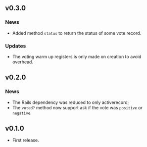 ## v0.3.0

### News

- Added method `status` to return the status of some vote record.

### Updates

- The voting warm up registers is only made on creation to avoid overhead.

## v0.2.0

### News

- The Rails dependency was reduced to only activerecord;
- The `voted?` method now support ask if the vote was `positive` or `negative`.

## v0.1.0

- First release.
